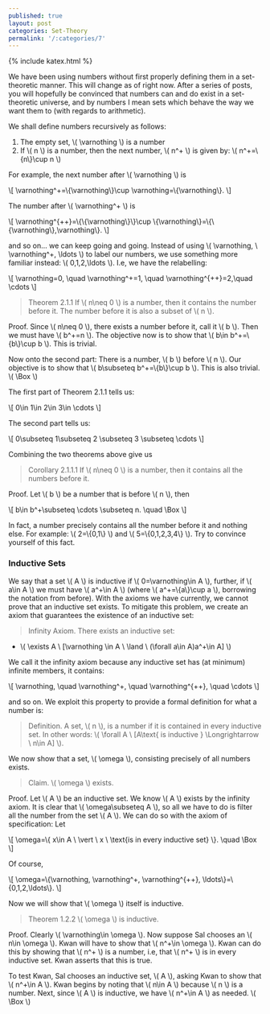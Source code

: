 ```yaml
---
published: true
layout: post
categories: Set-Theory
permalink: '/:categories/7'
---
```

{% include katex.html %}

We have been using numbers without first properly defining them in a set-theoretic manner. This will change as of right now. After a series of posts, you will hopefully be convinced that numbers can and do exist in a set-theoretic universe, and by numbers I mean sets which behave the way we want them to (with regards to arithmetic).

We shall define numbers recursively as follows:

1. The empty set, \\( \varnothing \\) is a number
2. If \\( n \\) is a number, then the next number, \\( n^+ \\) is given by: \\( n^+=\\{n\\}\cup n \\)

For example, the next number after \\( \varnothing \\) is 

\\[ \varnothing^+=\\{\varnothing\\}\cup \varnothing=\\{\varnothing\\}. \\] 

The number after \\( \varnothing^+ \\) is 

\\[ \varnothing^{++}=\\{\\{\varnothing\\}\\}\cup \\{\varnothing\\}=\\{\\{\varnothing\\},\varnothing\\}. \\] 

and so on... we can keep going and going. Instead of using \\( \varnothing, \ \varnothing^+, \ldots \\) to label our numbers, we use something more familiar instead: \\( 0,1,2,\ldots \\). I.e, we have the relabelling:

\\[ \varnothing=0, \quad \varnothing^+=1, \quad \varnothing^{++}=2,\quad \cdots \\]

> Theorem 2.1.1 If \\( n\neq 0 \\) is a number, then it contains the number before it. The number before it is also a subset of \\( n \\).

Proof. Since \\( n\neq 0 \\), there exists a number before it, call it \\( b \\). Then we must have \\( b^+=n \\). The objective now is to show that \\( b\in b^+=\\{b\\}\cup b \\). This is trivial.

Now onto the second part: There is a number, \\( b \\) before \\( n \\). Our objective is to show that \\( b\subseteq b^+=\\{b\\}\cup b \\). This is also trivial. \\( \Box \\)

The first part of Theorem 2.1.1 tells us:

\\[ 0\in 1\in 2\in 3\in \cdots \\]


The second part tells us:

\\[ 0\subseteq 1\subseteq 2 \subseteq 3 \subseteq \cdots \\]

Combining the two theorems above give us 

> Corollary 2.1.1.1 If \\( n\neq 0 \\) is a number, then it contains all the numbers before it.

Proof. Let \\( b \\) be a number that is before \\( n \\), then

\\[ b\in b^+\subseteq \cdots \subseteq n. \quad \Box \\]

In fact, a number precisely contains all the number before it and nothing else. For example: \\( 2=\\{0,1\\} \\) and \\( 5=\\{0,1,2,3,4\\} \\). Try to convince yourself of this fact.

### Inductive Sets

We say that a set \\( A \\) is inductive if \\( 0=\varnothing\in A \\), further, if \\( a\in A \\) we must have \\( a^+\in A \\) (where \\( a^+=\\{a\\}\cup a \\), borrowing the notation from before). With the axioms we have currently, we cannot prove that an inductive set exists. To mitigate this problem, we create an axiom that guarantees the existence of an inductive set:

> Infinity Axiom. There exists an inductive set:
- \\( \exists A \ [\varnothing \in A \ \land \ (\forall a\in A)a^+\in A] \\)

We call it the infinity axiom because any inductive set has (at minimum) infinite members, it contains:

\\[ \varnothing, \quad \varnothing^+, \quad \varnothing^{++}, \quad \cdots \\]

and so on. We exploit this property to provide a formal definition for what a number is:

> Definition. A set, \\( n \\), is a number if it is contained in every inductive set. In other words: \\( \forall A \ [A\text{ is inductive } \Longrightarrow \ n\in A] \\).

We now show that a set, \\( \omega \\), consisting precisely of all numbers exists.

> Claim. \\( \omega \\) exists. 

Proof. Let \\( A \\) be an inductive set. We know \\( A \\) exists by the infinity axiom. It is clear that \\( \omega\subseteq A \\), so all we have to do is filter all the number from the set \\( A \\). We can do so with the axiom of specification: Let

\\[ \omega=\\{ x\in A \ \vert \ x \ \text{is in every inductive set} \\}. \quad \Box \\]

Of course,

\\[ \omega=\\{\varnothing, \varnothing^+, \varnothing^{++}, \ldots\\}=\\{0,1,2,\ldots\\}. \\]

Now we will show that \\( \omega \\) itself is inductive.

> Theorem 1.2.2 \\( \omega \\) is inductive. 

Proof. Clearly \\( \varnothing\in \omega \\). Now suppose Sal chooses an \\( n\in \omega \\). Kwan will have to show that \\( n^+\in \omega \\). Kwan can do this by showing that \\( n^+ \\) is a number, i.e, that \\( n^+ \\) is in every inductive set. Kwan asserts that this is true.

To test Kwan, Sal chooses an inductive set, \\( A \\), asking Kwan to show that \\( n^+\in A \\). Kwan begins by noting that \\( n\in A \\) because \\( n \\) is a number. Next, since \\( A \\) is inductive, we have \\( n^+\in A \\) as needed. \\( \Box \\)












